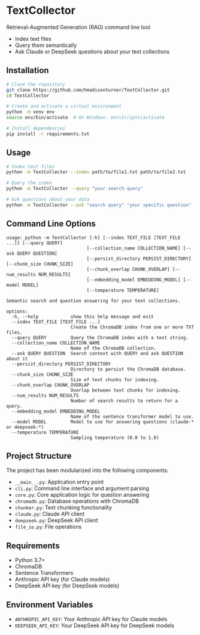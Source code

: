 # TextCollector
Retrieval-Augmented Generation (RAG) command line tool

- Index text files
- Query them semantically
- Ask Claude or DeepSeek questions about your text collections

## Installation

```bash
# Clone the repository
git clone https://github.com/hmadisonturner/TextCollector.git
cd TextCollector

# Create and activate a virtual environment
python -m venv env
source env/bin/activate  # On Windows: env\Scripts\activate

# Install dependencies
pip install -r requirements.txt
```

## Usage

```bash
# Index text files
python -m TextCollector --index path/to/file1.txt path/to/file2.txt

# Query the index
python -m TextCollector --query "your search query"

# Ask questions about your data
python -m TextCollector --ask "search query" "your specific question"
```

## Command Line Options

```
usage: python -m TextCollector [-h] [--index TEXT_FILE [TEXT_FILE ...]] [--query QUERY]
                              [--collection_name COLLECTION_NAME] [--ask QUERY QUESTION]
                              [--persist_directory PERSIST_DIRECTORY] [--chunk_size CHUNK_SIZE]
                              [--chunk_overlap CHUNK_OVERLAP] [--num_results NUM_RESULTS]
                              [--embedding_model EMBEDDING_MODEL] [--model MODEL]
                              [--temperature TEMPERATURE]

Semantic search and question answering for your text collections.

options:
  -h, --help            show this help message and exit
  --index TEXT_FILE [TEXT_FILE ...]
                        Create the ChromaDB index from one or more TXT files.
  --query QUERY         Query the ChromaDB index with a text string.
  --collection_name COLLECTION_NAME
                        Name of the ChromaDB collection.
  --ask QUERY QUESTION  Search context with QUERY and ask QUESTION about it
  --persist_directory PERSIST_DIRECTORY
                        Directory to persist the ChromaDB database.
  --chunk_size CHUNK_SIZE
                        Size of text chunks for indexing.
  --chunk_overlap CHUNK_OVERLAP
                        Overlap between text chunks for indexing.
  --num_results NUM_RESULTS
                        Number of search results to return for a query.
  --embedding_model EMBEDDING_MODEL
                        Name of the sentence transformer model to use.
  --model MODEL         Model to use for answering questions (claude-* or deepseek-*)
  --temperature TEMPERATURE
                        Sampling temperature (0.0 to 1.0)
```

## Project Structure

The project has been modularized into the following components:

- `__main__.py`: Application entry point
- `cli.py`: Command line interface and argument parsing
- `core.py`: Core application logic for question answering
- `chromadb.py`: Database operations with ChromaDB
- `chunker.py`: Text chunking functionality
- `claude.py`: Claude API client
- `deepseek.py`: DeepSeek API client
- `file_io.py`: File operations

## Requirements

- Python 3.7+
- ChromaDB
- Sentence Transformers
- Anthropic API key (for Claude models)
- DeepSeek API key (for DeepSeek models)

## Environment Variables

- `ANTHROPIC_API_KEY`: Your Anthropic API key for Claude models
- `DEEPSEEK_API_KEY`: Your DeepSeek API key for DeepSeek models
